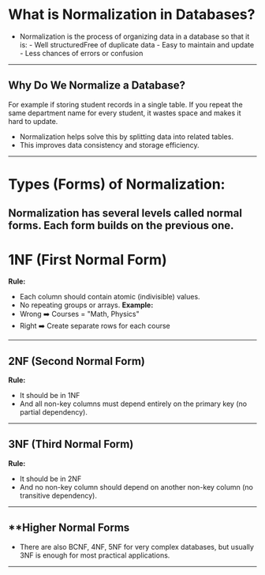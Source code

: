 # **What is Normalization in Databases?**
- Normalization is the process of organizing data in a database so that it is:
            - Well structuredFree of duplicate data
            - Easy to maintain and update
            - Less chances of errors or confusion
---
## **Why Do We Normalize a Database?**
For example if storing student records in a single table. If you repeat the same department name for every student, it wastes space and makes it hard to update.
- Normalization helps solve this by splitting data into related tables.
-  This improves data consistency and storage efficiency.
---
# **Types (Forms) of Normalization:**
Normalization has several levels called normal forms. Each form builds on the previous one.
---
# **1NF (First Normal Form)**
**Rule:**
- Each column should contain atomic (indivisible) values.
- No repeating groups or arrays.
**Example:**
- Wrong ➡️ Courses = "Math, Physics"
- Right ➡️ Create separate rows for each course
---
## **2NF (Second Normal Form)**
**Rule:**
- It should be in 1NF
- And all non-key columns must depend entirely on the primary key (no partial dependency).
---
## **3NF (Third Normal Form)**
**Rule:**
- It should be in 2NF
- And no non-key column should depend on another non-key column (no transitive dependency).
---
## **Higher Normal Forms
- There are also BCNF, 4NF, 5NF for very complex databases, but usually 3NF is enough for most practical applications.
---

